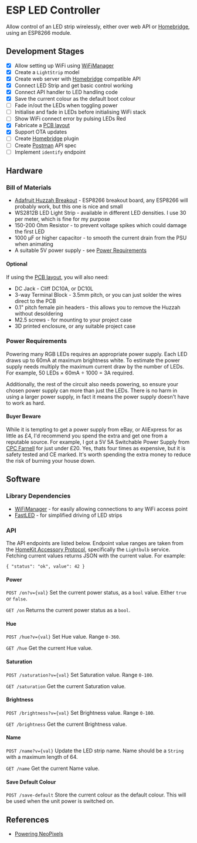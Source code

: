# ESP LED Controller

Allow control of an LED strip wirelessly, either over web API or [Homebridge](https://github.com/nfarina/homebridge), using an ESP8266 module.

## Development Stages

- [x] Allow setting up WiFi using [WiFiManager](https://github.com/tzapu/WiFiManager)
- [x] Create a `LightStrip` model
- [x] Create web server with [Homebridge](https://github.com/nfarina/homebridge) compatible API
- [x] Connect LED Strip and get basic control working
- [x] Connect API handler to LED handling code
- [x] Save the current colour as the default boot colour
- [ ] Fade in/out the LEDs when toggling power
- [ ] Initialise and fade in LEDs before initialising WiFi stack
- [ ] Show WiFi connect error by pulsing LEDs Red
- [x] Fabricate a [PCB layout](https://github.com/squarefrog/led-controller)
- [x] Support OTA updates
- [ ] Create [Homebridge](https://github.com/nfarina/homebridge) plugin
- [ ] Create [Postman](https://www.getpostman.com) API spec
- [ ] Implement `identify` endpoint

## Hardware

### Bill of Materials

- [Adafruit Huzzah Breakout](https://learn.adafruit.com/adafruit-huzzah-esp8266-breakout/overview) - ESP8266 breakout board, any ESP8266 will probably work, but this one is nice and small
- WS2812B LED Light Strip - available in different LED densities. I use 30 per meter, which is fine for my purpose
- 150-200 Ohm Resistor - to prevent voltage spikes which could damage the first LED
- 1000 µF or higher capacitor - to smooth the current drain from the PSU when animating
- A suitable 5V power supply - see [Power Requirements](#power-requirements)

#### Optional

If using the [PCB layout](https://github.com/squarefrog/led-controller), you will also need:

- DC Jack - Cliff DC10A, or DC10L
- 3-way Terminal Block - 3.5mm pitch, or you can just solder the wires direct to the PCB
- 0.1" pitch female pin headers - this allows you to remove the Huzzah without desoldering
- M2.5 screws - for mounting to your project case
- 3D printed enclosure, or any suitable project case

### Power Requirements

Powering many RGB LEDs requires an appropriate power supply. Each LED draws up to 60mA at maximum brightness white. To estimate the power supply needs multiply the maximum current draw by the number of LEDs. For example, 50 LEDs × 60mA ÷ 1000 = 3A required.

Additionally, the rest of the circuit also needs powering, so ensure your chosen power supply can more than just the LEDs. There is no harm in using a larger power supply, in fact it means the power supply doesn't have to work as hard.

#### Buyer Beware

While it is tempting to get a power supply from eBay, or AliExpress for as little as £4, I'd recommend you spend the extra and get one from a reputable source. For example, I got a 5V 5A Switchable Power Supply from [CPC Farnell](http://cpc.farnell.com/powerpax/ptd-0505pa/ac-adaptor-5v-5a-regulated/dp/PW02604) for just under £20. Yes, thats four times as expensive, but it is safety tested and CE marked. It's worth spending the extra money to reduce the risk of burning your house down.

## Software

### Library Dependencies

- [WiFiManager](https://github.com/tzapu/WiFiManager#install-through-library-manager) - for easily allowing connections to any WiFi access point
- [FastLED](https://github.com/FastLED/FastLED) - for simplified driving of LED strips

### API

The API endpoints are listed below. Endpoint value ranges are taken from the [HomeKit Accessory Protocol](https://developer.apple.com/support/homekit-accessory-protocol/), specifically the `Lightbulb` service. Fetching current values returns JSON with the current value. For example:

    { "status": "ok", value": 42 }

#### Power

`POST /on?v={val}`
Set the current power status, as a `bool` value. Either `true` or `false`.

`GET /on`
Returns the current power status as a `bool`.

#### Hue

`POST /hue?v={val}`
Set Hue value. Range `0-360`.

`GET /hue`
Get the current Hue value.

#### Saturation

`POST /saturation?v={val}`
Set Saturation value. Range `0-100`.

`GET /saturation`
Get the current Saturation value.

#### Brightness

`POST /brightness?v={val}`
Set Brightness value. Range `0-100`.

`GET /brightness`
Get the current Brightness value.

#### Name

`POST /name?v={val}`
Update the LED strip name. Name should be a `String` with a maximum length of 64.

`GET /name`
Get the current Name value.

#### Save Default Colour

`POST /save-default`
Store the current colour as the default colour. This will be used when the unit power is switched on.

## References

- [Powering NeoPixels](https://learn.adafruit.com/adafruit-neopixel-uberguide/powering-neopixels)
